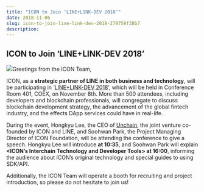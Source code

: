 ```yaml
---
title: "ICON to Join ‘LINE+LINK-DEV 2018’"
date: 2018-11-06
slug: icon-to-join-line-link-dev-2018-279759f38b7
description:
---
```


## **ICON to Join ‘LINE+LINK-DEV 2018’**

![](https://cdn-images-1.medium.com/max/800/0*cZcQjqCocBXQ-3tl)Greetings from the ICON Team,

ICON, as a **strategic partner of LINE in both business and technology**, will be participating in ‘[LINE+LINK-DEV 2018](https://linelinkdev2018.bloter.net/)’, which will be held in Conference Room 401, COEX, on November 8th. More than 500 attendees, including developers and blockchain professionals, will congregate to discuss blockchain development strategy, the advancement of the global fintech industry, and the effects DApp services could have in real-life.

During the event, Hongkyu Lee, the CEO of [Unchain](https://medium.com/helloiconworld/joint-venture-between-icon-and-line-unchain-b802fa0fa071), the joint venture co-founded by ICON and LINE, and Soohwan Park, the Project Managing Director of ICON Foundation, will be attending the conference to give a speech. Hongkyu Lee will introduce **<Service Oriented Blockchain Platform> at 10:35**, and Soohwan Park will explain **<ICON’s Interchain Technology and Developer Tools> at 16:00**, informing the audience about ICON’s original technology and special guides to using SDK/API.

Additionally, the ICON Team will operate a booth for recruiting and project introduction, so please do not hesitate to join us!

